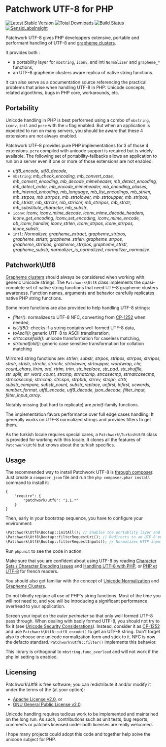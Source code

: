 Patchwork UTF-8 for PHP
=======================

[![Latest Stable Version](https://poser.pugx.org/patchwork/utf8/v/stable.png)](https://packagist.org/packages/patchwork/utf8)
[![Total Downloads](https://poser.pugx.org/patchwork/utf8/downloads.png)](https://packagist.org/packages/patchwork/utf8)
[![Build Status](https://secure.travis-ci.org/nicolas-grekas/Patchwork-UTF8.png?branch=master)](http://travis-ci.org/nicolas-grekas/Patchwork-UTF8)
[![SensioLabsInsight](https://insight.sensiolabs.com/projects/666c8ae7-0997-4d27-883a-6089ce3cc76b/mini.png)](https://insight.sensiolabs.com/projects/666c8ae7-0997-4d27-883a-6089ce3cc76b)

Patchwork UTF-8 gives PHP developpers extensive, portable and performant
handling of UTF-8 and [grapheme clusters](http://unicode.org/reports/tr29/).

It provides both :

- a portability layer for `mbstring`, `iconv`, and intl `Normalizer` and
  `grapheme_*` functions,
- an UTF-8 grapheme clusters aware replica of native string functions.

It can also serve as a documentation source referencing the practical problems
that arise when handling UTF-8 in PHP: Unicode concepts, related algorithms,
bugs in PHP core, workarounds, etc.

Portability
-----------

Unicode handling in PHP is best performed using a combo of `mbstring`, `iconv`,
`intl` and `pcre` with the `u` flag enabled. But when an application is expected
to run on many servers, you should be aware that these 4 extensions are not
always enabled.

Patchwork UTF-8 provides pure PHP implementations for 3 of those 4 extensions.
`pcre` compiled with unicode support is required but is widely available.
The following set of portability-fallbacks allows an application to run on a
server even if one or more of those extensions are not enabled:

- *utf8_encode, utf8_decode*,
- `mbstring`: *mb_check_encoding, mb_convert_case, mb_convert_encoding,
  mb_decode_mimeheader, mb_detect_encoding, mb_detect_order,
  mb_encode_mimeheader, mb_encoding_aliases, mb_internal_encoding, mb_language,
  mb_list_encodings, mb_strlen, mb_strpos, mb_strrpos, mb_strtolower,
  mb_strtoupper, mb_stripos, mb_stristr, mb_strrchr, mb_strrichr, mb_strripos,
  mb_strstr, mb_substitute_character, mb_substr*,
- `iconv`: *iconv, iconv_mime_decode, iconv_mime_decode_headers,
  iconv_get_encoding, iconv_set_encoding, iconv_mime_encode, ob_iconv_handler,
  iconv_strlen, iconv_strpos, iconv_strrpos, iconv_substr*,
- `intl`: *Normalizer, grapheme_extract, grapheme_stripos, grapheme_stristr,
  grapheme_strlen, grapheme_strpos, grapheme_strripos, grapheme_strrpos,
  grapheme_strstr, grapheme_substr, normalizer_is_normalized,
  normalizer_normalize*.

Patchwork\Utf8
--------------

[Grapheme clusters](http://unicode.org/reports/tr29/) should always be
considered when working with generic Unicode strings. The `Patchwork\Utf8`
class implements the quasi-complete set of native string functions that need
UTF-8 grapheme clusters awareness. Function names, arguments and behavior
carefully replicates native PHP string functions.

Some more functions are also provided to help handling UTF-8 strings:

- *filter()*: normalizes to UTF-8 NFC, converting from [CP-1252](http://wikipedia.org/wiki/CP-1252) when needed,
- *isUtf8()*: checks if a string contains well formed UTF-8 data,
- *toAscii()*: generic UTF-8 to ASCII transliteration,
- *strtocasefold()*: unicode transformation for caseless matching,
- *strtonatfold()*: generic case sensitive transformation for collation matching

Mirrored string functions are:
*strlen, substr, strpos, stripos, strrpos, strripos, strstr, stristr, strrchr,
strrichr, strtolower, strtoupper, wordwrap, chr, count_chars, ltrim, ord, rtrim,
trim, str_ireplace, str_pad, str_shuffle, str_split, str_word_count, strcmp,
strnatcmp, strcasecmp, strnatcasecmp, strncasecmp, strncmp, strcspn, strpbrk,
strrev, strspn, strtr, substr_compare, substr_count, substr_replace, ucfirst,
lcfirst, ucwords, number_format, utf8_encode, utf8_decode, json_decode,
filter_input, filter_input_array*.

Notably missing (but hard to replicate) are *printf*-family functions.

The implementation favors performance over full edge cases handling.
It generally works on UTF-8 normalized strings and provides filters to get them.

As the turkish locale requires special cares, a `Patchwork\TurkishUtf8` class
is provided for working with this locale. It clones all the features of
`Patchwork\Utf8` but knows about the turkish specifics.

Usage
-----

The recommended way to install Patchwork UTF-8 is [through
composer](http://getcomposer.org). Just create a `composer.json` file and run
the `php composer.phar install` command to install it:

    {
        "require": {
            "patchwork/utf8": "1.1.*"
        }
    }

Then, early in your bootstrap sequence, you have to configure your environment:

```php
\Patchwork\Utf8\Bootup::initAll(); // Enables the portablity layer and configures PHP for UTF-8
\Patchwork\Utf8\Bootup::filterRequestUri(); // Redirects to an UTF-8 encoded URL if it's not already the case
\Patchwork\Utf8\Bootup::filterRequestInputs(); // Normalizes HTTP inputs to UTF-8 NFC
```

Run `phpunit` to see the code in action.

Make sure that you are confident about using UTF-8 by reading
[Character Sets / Character Encoding Issues](http://www.phpwact.org/php/i18n/charsets)
and [Handling UTF-8 with PHP](http://www.phpwact.org/php/i18n/utf-8),
or [PHP et UTF-8](http://julp.lescigales.org/articles/3-php-et-utf-8.html) for french readers.

You should also get familiar with the concept of
[Unicode Normalization](http://en.wikipedia.org/wiki/Unicode_equivalence) and
[Grapheme Clusters](http://unicode.org/reports/tr29/).

Do not blindly replace all use of PHP's string functions. Most of the time you
will not need to, and you will be introducing a significant performance overhead
to your application.

Screen your input on the *outer perimeter* so that only well formed UTF-8 pass
through. When dealing with badly formed UTF-8, you should not try to fix it
(see [Unicode Security Considerations](http://www.unicode.org/reports/tr36/#Deletion_of_Noncharacters)).
Instead, consider it as [CP-1252](http://wikipedia.org/wiki/CP-1252) and use
`Patchwork\Utf8::utf8_encode()` to get an UTF-8 string. Don't forget also to
choose one unicode normalization form and stick to it. NFC is now the defacto
standard. `Patchwork\Utf8::filter()` implements this behavior.

This library is orthogonal to `mbstring.func_overload` and will not work if the
php.ini setting is enabled.

Licensing
---------

Patchwork\Utf8 is free software; you can redistribute it and/or modify it under
the terms of the (at your option):
- [Apache License v2.0](http://apache.org/licenses/LICENSE-2.0.txt), or
- [GNU General Public License v2.0](http://gnu.org/licenses/gpl-2.0.txt).

Unicode handling requires tedious work to be implemented and maintained on the
long run. As such, contributions such as unit tests, bug reports, comments or
patches licensed under both licenses are really welcomed.

I hope many projects could adopt this code and together help solve the unicode
subject for PHP.
